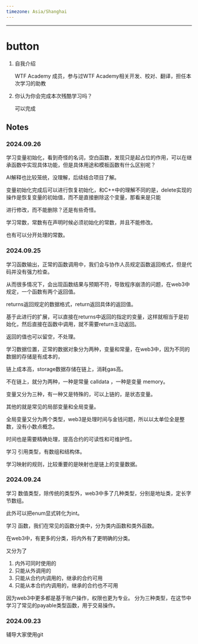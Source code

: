 ```yaml
---
timezone: Asia/Shanghai
---
```


---

# button

1. 自我介绍

    WTF Academy 成员，参与过WTF Academy相关开发、校对、翻译，担任本次学习的助教

2. 你认为你会完成本次残酷学习吗？
   
   可以完成

## Notes

<!-- Content_START -->
### 2024.09.26
学习变量初始化，看到奇怪的名词，空白函数，发现只是起占位的作用，可以在继承函数中实现具体功能，但是具体用途和模板函数有什么区别呢？

AI解释也比较笼统，没理解，后续结合项目了解。

变量初始化完成后可以进行恢复初始化，和C++中的理解不同的是，delete实现的操作是恢复变量的初始值，而不是直接删除这个变量，那看来是只能

进行修改，而不能删除？还是有些奇怪。

学习常数，常数有在声明时候必须初始化的常数，并且不能修改。

也有可以分开处理的常数。


### 2024.09.25
学习函数输出，正常的函数调用中，我们会与协作人员规定函数返回格式，但是代码并没有强力检查。

从而很多情况下，会出现函数结果与预期不符，导致程序崩溃的问题，在web3中规定，一个函数有两个返回值。

returns返回规定的数据格式，return返回具体的返回值。

基于此进行的扩展，可以直接在returns中返回的指定的变量，这样就相当于是初始化，然后直接在函数中调用，就不需要return主动返回。

返回的值也可以留空，不处理。

学习数据位置，正常的数据对象分为两种，变量和常量，在web3中，因为不同的数据的存储是有成本的，

链上成本高，storage数据存储在链上，消耗gas高。

不在链上，就分为两种，一种是常量 calldata ，一种是变量 memory。

变量又分为三种，有一种又是特殊的，可以上链的，是状态变量。

其他的就是常见的局部变量和全局变量。

全局变量又分为两个类型，web3是处理时间与金钱问题，所以以太单位全是整数，没有小数点概念。

时间也是需要精确处理，提高合约的可读性和可维护性。

学习 引用类型，有数组和结构体。

学习映射的规则，比较重要的是映射也是链上的变量数据。

### 2024.09.24

学习 数值类型，除传统的类型外，web3中多了几种类型，分别是地址类，定长字节数组。

此外可以把enum显式转化为int。

学习 函数，我们在常见的函数分类中，分为类内函数和类外函数。

在web3中，有更多的分类，将内外有了更明确的分类。

又分为了

1. 内外可同时使用的
2. 只能从外调用的
3. 只能从合约内调用的，继承的合约可用
4. 只能从本合约内调用的，继承的合约也不可用

因为web3中更多都是基于账户操作，权限也更为专业。
分为三种类型，在这节中学习了常见的payable类型函数，用于交易操作。

### 2024.09.23

辅导大家使用git

### 

<!-- Content_END -->